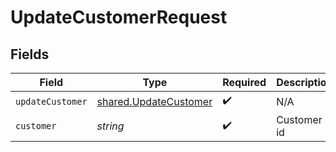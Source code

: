 # UpdateCustomerRequest


## Fields

| Field                                                          | Type                                                           | Required                                                       | Description                                                    |
| -------------------------------------------------------------- | -------------------------------------------------------------- | -------------------------------------------------------------- | -------------------------------------------------------------- |
| `updateCustomer`                                               | [shared.UpdateCustomer](../../models/shared/updatecustomer.md) | :heavy_check_mark:                                             | N/A                                                            |
| `customer`                                                     | *string*                                                       | :heavy_check_mark:                                             | Customer id                                                    |